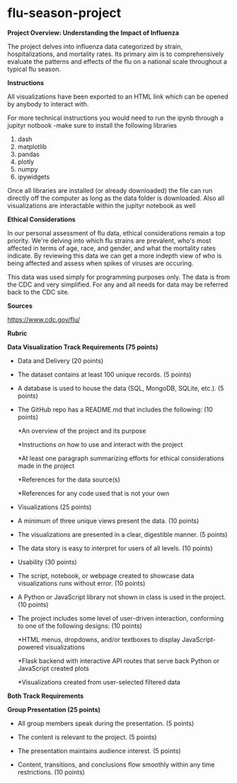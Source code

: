 # flu-season-project



**Project Overview: Understanding the Impact of Influenza**

The project delves into influenza data categorized by strain, hospitalizations, and mortality rates.
Its primary aim is to comprehensively evaluate the patterns and effects of the flu on a national scale throughout a typical flu season.



**Instructions**

All visualizations have been exported to an HTML link which can be opened by anybody to interact with.

For more technical instructions you would need to run the ipynb through a jupityr notbook
  -make sure to install the following libraries
  1. dash
  2. matplotlib
  3. pandas
  4. plotly
  5. numpy
  6. ipywidgets

Once all libraries are installed (or already downloaded) the file can run directly off the computer as long as the data folder is downloaded.
Also all visualizations are interactable within the jupityr notebook as well



**Ethical Considerations**

In our personal assessment of flu data, ethical considerations remain a top priority.
We're delving into which flu strains are prevalent, who's most affected in terms of age, race, and gender, and what the mortality rates indicate.
By reviewing this data we can get a more indepth view of who is being affected and assess when spikes of viruses are occuring.

This data was used simply for programming purposes only.
The data is from the CDC and very simplified.
For any and all needs for data may be referred back to the CDC site.



**Sources**

https://www.cdc.gov/flu/



**Rubric**

**Data Visualization Track Requirements (75 points)**

- Data and Delivery (20 points)
  
- The dataset contains at least 100 unique records. (5 points)

- A database is used to house the data (SQL, MongoDB, SQLite, etc.). (5 points)

- The GitHub repo has a README.md that includes the following: (10 points)
  
    *An overview of the project and its purpose
  
    *Instructions on how to use and interact with the project
  
    *At least one paragraph summarizing efforts for ethical considerations made in the project
  
    *References for the data source(s)
  
    *References for any code used that is not your own
  

-  Visualizations (25 points)

- A minimum of three unique views present the data. (10 points)
  
- The visualizations are presented in a clear, digestible manner. (5 points)
  
- The data story is easy to interpret for users of all levels. (10 points)

- Usability (30 points)
  
- The script, notebook, or webpage created to showcase data visualizations runs without error. (10 points)
  
- A Python or JavaScript library not shown in class is used in the project. (10 points)
  
- The project includes some level of user-driven interaction, conforming to one of the following designs: (10 points)
  
    *HTML menus, dropdowns, and/or textboxes to display JavaScript-powered visualizations
  
    *Flask backend with interactive API routes that serve back Python or JavaScript created plots
  
    *Visualizations created from user-selected filtered data
  

  
**Both Track Requirements**

**Group Presentation (25 points)**
  
- All group members speak during the presentation. (5 points)
  
- The content is relevant to the project. (5 points)
  
- The presentation maintains audience interest. (5 points)
  
- Content, transitions, and conclusions flow smoothly within any time restrictions. (10 points)
